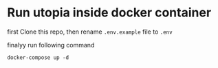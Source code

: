 # Run utopia inside docker container

first Clone this repo,
then rename `.env.example` file to `.env`

finalyy run following command

```
docker-compose up -d
```
